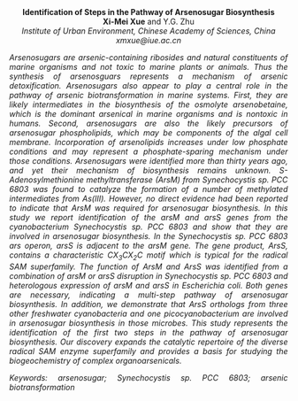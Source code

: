 <center><strong>Identification of Steps in the Pathway of Arsenosugar Biosynthesis </strong>

<center><strong>Xi-Mei Xue</strong> and Y.G. Zhu

<center><i>Institute of Urban Environment, Chinese Academy of Sciences, China<i>

<center><i>xmxue@iue.ac.cn<i>

<p style="text-align:justify">Arsenosugars are arsenic-containing ribosides and natural constituents
of marine organisms and not toxic to marine plants or animals. Thus the
synthesis of arsenosguars represents a mechanism of arsenic
detoxification. Arsenosugars also appear to play a central role in the
pathway of arsenic biotransformation in marine systems. First, they are
likely intermediates in the biosynthesis of the osmolyte arsenobetaine,
which is the dominant arsenical in marine organisms and is nontoxic in
humans. Second, arsenosugars are also the likely precursors of
arsenosugar phospholipids, which may be components of the algal cell
membrane. Incorporation of arsenolipids increases under low phosphate
conditions and may represent a phosphate-sparing mechanism under those
conditions. Arsenosugars were identified more than thirty years ago, and
yet their mechanism of biosynthesis remains unknown.
S-Adenosylmethionine methyltransferase (ArsM) from <i>Synechocystis</i> sp.
PCC 6803 was found to catalyze the formation of a number of methylated
intermediates from As(III). However, no direct evidence had been
reported to indicate that ArsM was required for arsenosugar
biosynthesis. In this study we report identification of the <i>arsM</i> and
<i>arsS</i> genes from the cyanobacterium <i>Synechocystis</i> sp. PCC 6803 and
show that they are involved in arsenosugar biosynthesis. In the
<i>Synechocystis</i> sp. PCC 6803 <i>ars</i> operon, <i>arsS</i> is adjacent to the
<i>arsM</i> gene. The gene product, ArsS, contains a characteristic
CX<sub>3</sub>CX<sub>2</sub>C motif which is typical for the radical SAM superfamily. The
function of ArsM and ArsS was identified from a combination of <i>arsM</i> or
<i>arsS</i> disruption in <i>Synechocystis</i> sp. PCC
6803 and heterologous expression of <i>arsM</i> and <i>arsS</i> in <i>Escherichia
coli</i>. Both genes are necessary, indicating a multi-step pathway of
arsenosugar biosynthesis. In addition, we demonstrate that ArsS
orthologs from three other freshwater cyanobacteria and one
picocyanobacterium are involved in arsenosugar biosynthesis in those
microbes. This study represents the identification of the first two
steps in the pathway of arsenosugar biosynthesis. Our discovery expands
the catalytic repertoire of the diverse radical SAM enzyme superfamily
and provides a basis for studying the biogeochemistry of complex
organoarsenicals.

<p style="text-align:justify">Keywords: arsenosugar; <i>Synechocystis</i> sp. PCC 6803; arsenic
biotransformation
